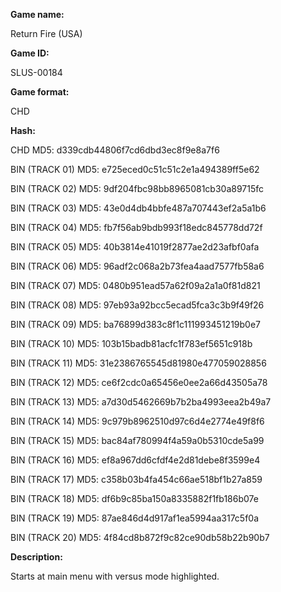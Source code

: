 **Game name:**

Return Fire (USA)

**Game ID:**

SLUS-00184

**Game format:**

CHD

**Hash:**

CHD MD5: d339cdb44806f7cd6dbd3ec8f9e8a7f6

BIN (TRACK 01) MD5: e725eced0c51c51c2e1a494389ff5e62

BIN (TRACK 02) MD5: 9df204fbc98bb8965081cb30a89715fc

BIN (TRACK 03) MD5: 43e0d4db4bbfe487a707443ef2a5a1b6

BIN (TRACK 04) MD5: fb7f56ab9bdb993f18edc845778dd72f

BIN (TRACK 05) MD5: 40b3814e41019f2877ae2d23afbf0afa

BIN (TRACK 06) MD5: 96adf2c068a2b73fea4aad7577fb58a6

BIN (TRACK 07) MD5: 0480b951ead57a62f09a2a1a0f81d821

BIN (TRACK 08) MD5: 97eb93a92bcc5ecad5fca3c3b9f49f26

BIN (TRACK 09) MD5: ba76899d383c8f1c111993451219b0e7

BIN (TRACK 10) MD5: 103b15badb81acfc1f783ef5651c918b

BIN (TRACK 11) MD5: 31e2386765545d81980e477059028856

BIN (TRACK 12) MD5: ce6f2cdc0a65456e0ee2a66d43505a78

BIN (TRACK 13) MD5: a7d30d5462669b7b2ba4993eea2b49a7

BIN (TRACK 14) MD5: 9c979b8962510d97c6d4e2774e49f8f6

BIN (TRACK 15) MD5: bac84af780994f4a59a0b5310cde5a99

BIN (TRACK 16) MD5: ef8a967dd6cfdf4e2d81debe8f3599e4

BIN (TRACK 17) MD5: c358b03b4fa454c66ae518bf1b27a859

BIN (TRACK 18) MD5: df6b9c85ba150a8335882f1fb186b07e

BIN (TRACK 19) MD5: 87ae846d4d917af1ea5994aa317c5f0a

BIN (TRACK 20) MD5: 4f84cd8b872f9c82ce90db58b22b90b7

**Description:**

Starts at main menu with versus mode highlighted.